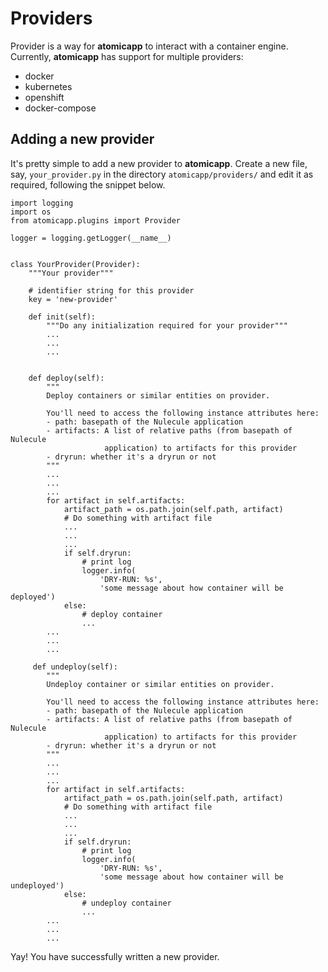 # Providers

Provider is a way for **atomicapp** to interact with a container engine.
Currently, **atomicapp** has support for multiple providers:
- docker
- kubernetes
- openshift
- docker-compose


## Adding a new provider

It's pretty simple to add a new provider to **atomicapp**.
Create a new file, say, ``your_provider.py`` in the directory
``atomicapp/providers/`` and edit it as required, following the snippet
below.

```
import logging
import os
from atomicapp.plugins import Provider

logger = logging.getLogger(__name__)


class YourProvider(Provider):
    """Your provider"""

    # identifier string for this provider
    key = 'new-provider'

    def init(self):
        """Do any initialization required for your provider"""
        ...
        ...
        ...


    def deploy(self):
        """
        Deploy containers or similar entities on provider.

        You'll need to access the following instance attributes here:
        - path: basepath of the Nulecule application
        - artifacts: A list of relative paths (from basepath of Nulecule
                     application) to artifacts for this provider
        - dryrun: whether it's a dryrun or not
        """
        ...
        ...
        ...
        for artifact in self.artifacts:
            artifact_path = os.path.join(self.path, artifact)
            # Do something with artifact file
            ...
            ...
            ...
            if self.dryrun:
                # print log
                logger.info(
                    'DRY-RUN: %s',
                    'some message about how container will be deployed')
            else:
                # deploy container
                ...
        ...
        ...
        ...

     def undeploy(self):
        """
        Undeploy container or similar entities on provider.

        You'll need to access the following instance attributes here:
        - path: basepath of the Nulecule application
        - artifacts: A list of relative paths (from basepath of Nulecule
                     application) to artifacts for this provider
        - dryrun: whether it's a dryrun or not
        """
        ...
        ...
        ...
        for artifact in self.artifacts:
            artifact_path = os.path.join(self.path, artifact)
            # Do something with artifact file
            ...
            ...
            ...
            if self.dryrun:
                # print log
                logger.info(
                    'DRY-RUN: %s',
                    'some message about how container will be undeployed')
            else:
                # undeploy container
                ...
        ...
        ...
        ...
```
Yay! You have successfully written a new provider.

